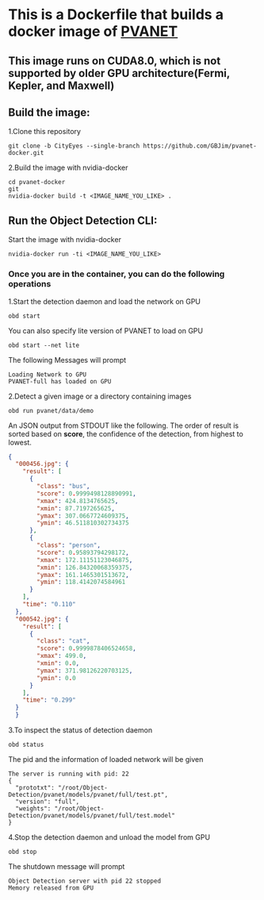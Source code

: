 # This is a Dockerfile that builds a docker image of [PVANET](https://github.com/sanghoon/pva-faster-rcnn)
## This image runs on CUDA8.0, which is not supported by older GPU architecture(Fermi, Kepler, and Maxwell)

## Build the image:
1.Clone this repository
```Shell
git clone -b CityEyes --single-branch https://github.com/GBJim/pvanet-docker.git
```

2.Build the image with nvidia-docker
```Shell
cd pvanet-docker
git 
nvidia-docker build -t <IMAGE_NAME_YOU_LIKE> .
```

## Run the Object Detection CLI:
Start the image with nvidia-docker
```Shell 
nvidia-docker run -ti <IMAGE_NAME_YOU_LIKE>
```
### Once you are in the container, you can do the following operations
1.Start the detection daemon and load the network on GPU
```Shell 
obd start
```
You can also specify lite version of PVANET to load on GPU
```Shell
obd start --net lite
```
The following Messages will prompt
```
Loading Network to GPU
PVANET-full has loaded on GPU
```

2.Detect a given image or a directory containing images
```Shell 
obd run pvanet/data/demo
```
An JSON output from STDOUT like the following. The order of result is sorted based on <b>score</b>, the confidence of the detection, from highest to lowest.
```Json
{
  "000456.jpg": {
    "result": [
      {
        "class": "bus", 
        "score": 0.9999498128890991, 
        "xmax": 424.8134765625, 
        "xmin": 87.7197265625, 
        "ymax": 307.0667724609375, 
        "ymin": 46.511810302734375
      }, 
      {
        "class": "person", 
        "score": 0.95893794298172, 
        "xmax": 172.11151123046875, 
        "xmin": 126.84320068359375, 
        "ymax": 161.1465301513672, 
        "ymin": 118.4142074584961
      }
    ], 
    "time": "0.110"
  }, 
  "000542.jpg": {
    "result": [
      {
        "class": "cat", 
        "score": 0.9999878406524658, 
        "xmax": 499.0, 
        "xmin": 0.0, 
        "ymax": 371.98126220703125, 
        "ymin": 0.0
      }
    ], 
    "time": "0.299"
  }
  }
```

3.To inspect the status of detection daemon
```Shell
obd status
```
The pid and the information of loaded network will be given
```Shell
The server is running with pid: 22
{
  "prototxt": "/root/Object-Detection/pvanet/models/pvanet/full/test.pt", 
  "version": "full", 
  "weights": "/root/Object-Detection/pvanet/models/pvanet/full/test.model"
}
```

4.Stop the detection daemon and unload the model from GPU
```Shell
obd stop
```
The shutdown message will prompt
```Shell
Object Detection server with pid 22 stopped
Memory released from GPU
```



